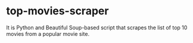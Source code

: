 # top-movies-scraper

It is Python and Beautiful Soup-based script that scrapes the list of top 10 movies from a popular movie site.

